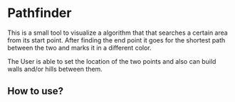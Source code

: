 # Pathfinder
This is a small tool to visualize a algorithm that that searches a certain area from its start point.
After finding the end point it goes for the shortest path between the two and marks it in a different color.

The User is able to set the location of the two points and also can build walls and/or hills between them.
## How to use?
